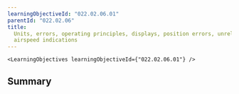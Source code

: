```yaml
---
learningObjectiveId: "022.02.06.01"
parentId: "022.02.06"
title:
  Units, errors, operating principles, displays, position errors, unreliable
  airspeed indications
---
```


```tsx eval
<LearningObjectives learningObjectiveId={"022.02.06.01"} />
```

## Summary
